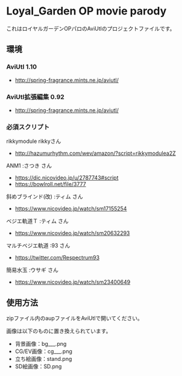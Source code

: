 # Loyal_Garden OP movie parody
これはロイヤルガーデンOPパロのAviUtlのプロジェクトファイルです。

## 環境
### AviUtl 1.10
- http://spring-fragrance.mints.ne.jp/aviutl/

### AviUtl拡張編集 0.92
- http://spring-fragrance.mints.ne.jp/aviutl/

### 必須スクリプト
rikkymodule rikkyさん
- http://hazumurhythm.com/wev/amazon/?script=rikkymodulea2Z

ANM1 :さつき さん
- https://dic.nicovideo.jp/u/2787743#script
- https://bowlroll.net/file/3777

斜めブラインド(改) :ティム さん
- https://www.nicovideo.jp/watch/sm17155254

ベジエ軌道Ｔ :ティム さん
- https://www.nicovideo.jp/watch/sm20632293

マルチベジエ軌道 :93 さん
- https://twitter.com/Respectrum93

簡易水玉 :ウサギ さん
- https://www.nicovideo.jp/watch/sm23400649


## 使用方法
zipファイル内のaupファイルをAviUtlで開いてください。

画像は以下のものに置き換えられています。

- 背景画像：bg___.png
- CG/EV画像：cg___.png
- 立ち絵画像：stand.png
- SD絵画像：SD.png
